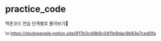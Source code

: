 # practice_code
백준코드 연습
단계별로 풀어보기👊

\n 
https://studypeople.notion.site/917b3c48b6c0411e9dac9b83e7ced0fa
